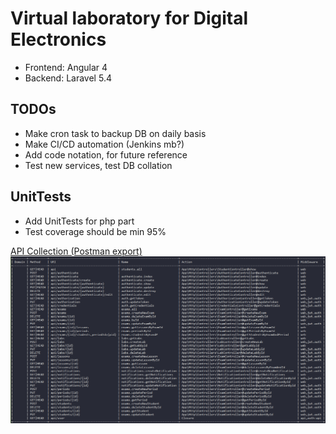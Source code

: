 # Virtual laboratory for Digital Electronics


* Frontend: Angular 4
* Backend: Laravel 5.4

## TODOs
* Make cron task to backup DB on daily basis
* Make CI/CD automation (Jenkins mb?)
* Add code notation, for future reference
* Test new services, test DB collation

## UnitTests
* Add UnitTests for php part
* Test coverage should be min 95%

[API Collection (Postman export)](https://github.com/l3xq/de-virtual-lab/blob/master/documentation/api_postman_collection/API_Postman_export.json)
![List of Routes][list-of-routes]



[list-of-routes]: https://github.com/l3xq/de-virtual-lab/blob/master/documentation/routes.PNG 
